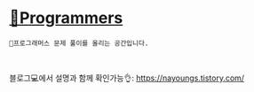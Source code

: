
# [📖Programmers](https://programmers.co.kr/learn/challenges)

    📄프로그래머스 문제 풀이를 올리는 공간입니다. 

<br>

블로그💻에서 설명과 함께 확인가능👌:
https://nayoungs.tistory.com/
